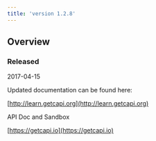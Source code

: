 ```yaml
---
title: 'version 1.2.8'
---
```


## Overview
### Released 
2017-04-15



Updated documentation can be found here:

[http://learn.getcapi.org](http://learn.getcapi.org)

API Doc and Sandbox

[https://getcapi.io](https://getcapi.io)